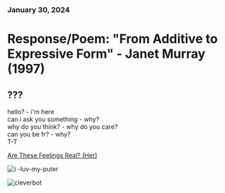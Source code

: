### January 30, 2024  
# Response/Poem: "From Additive to Expressive Form" - Janet Murray (1997)  

## ??? 
hello? - i'm here   
can i ask you something - why?    
why do you think? - why do you care?   
can you be fr? - why?  
T-T  

[Are These Feelings Real? (Her)](https://youtu.be/3n5muEWaE_Q?si=xlhLSRST7qYoyrkg)  

![i -luv-my-puter](https://github.com/rwalla3/IDEA-120-responses-rwalla3/assets/157409525/28b8751a-4b98-4a11-ad10-5a90235a4153)  

![cleverbot](https://github.com/rwalla3/IDEA-120-responses-rwalla3/assets/157409525/1dbd09ae-5e48-4d3f-9038-526f4b0cdd04)  

<!--
*click* (^v^) *click* (^o^) *click* (^w^)  
this net-world is my oyster
*scroll* (^-^) *scroll* **(-_-)** *scroll* **(o_o)**  
but i am allergic to shellfish 
(o_0)...(~_0)...(x_x)

### this would suck so bad irl
You are walking along a beach in search of food..  
Ah, an oyster!  
You eat it.  
You are allergic to shellfish..   
(x_x) You died.
-->
